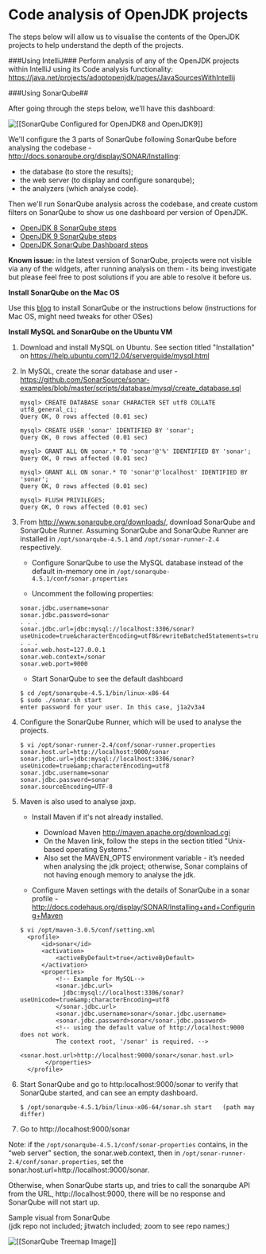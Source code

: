 # Code analysis of OpenJDK projects

The steps below will allow us to visualise the contents of the OpenJDK projects to help understand the depth of the projects.


###Using IntelliJ###
Perform analysis of any of the OpenJDK projects within IntelliJ using its Code analysis functionality:
https://java.net/projects/adoptopenjdk/pages/JavaSourcesWithIntellij


###Using SonarQube##

After going through the steps below, we'll have this dashboard:

![[[SonarQube Configured for OpenJDK8 and OpenJDK9]]](SonarQube-OpenJDK8-and-OpenJDK9.png)

We'll configure the 3 parts of SonarQube following SonarQube before analysing the codebase - http://docs.sonarqube.org/display/SONAR/Installing:
* the database (to store the results);
* the web server (to display and configure sonarqube);
* the analyzers (which analyse code).

Then we'll run SonarQube analysis across the codebase, and create custom filters on SonarQube to show us one dashboard per version of OpenJDK.
* [OpenJDK 8 SonarQube steps](openjdk8_sonarqube_steps.md)
* [OpenJDK 9 SonarQube steps](openjdk9_sonarqube_steps.md)
* [OpenJDK SonarQube Dashboard steps](openjdk_sonarqube_dashboard_steps.md)

**Known issue:** in the latest version of SonarQube, projects were not visible via any of the widgets, after running analysis on them - its being investigate but please feel free to post solutions if you are able to resolve it before us.

**Install SonarQube on the Mac OS**

Use this [blog](https://neomatrix369.wordpress.com/2013/09/16/installing-sonarqube-formely-sonar-on-mac-os-x-mountain-lion-10-8-4/) to install SonarQube or the instructions below (instructions for Mac OS, might need tweaks for other OSes)

**Install MySQL and SonarQube on the Ubuntu VM**
1. Download and install MySQL on Ubuntu. See section titled "Installation" on https://help.ubuntu.com/12.04/serverguide/mysql.html

2. In MySQL, create the sonar database and user - https://github.com/SonarSource/sonar-examples/blob/master/scripts/database/mysql/create_database.sql

    ```
    mysql> CREATE DATABASE sonar CHARACTER SET utf8 COLLATE utf8_general_ci;
    Query OK, 0 rows affected (0.01 sec)

    mysql> CREATE USER 'sonar' IDENTIFIED BY 'sonar';
    Query OK, 0 rows affected (0.01 sec)

    mysql> GRANT ALL ON sonar.* TO 'sonar'@'%' IDENTIFIED BY 'sonar';
    Query OK, 0 rows affected (0.01 sec)

    mysql> GRANT ALL ON sonar.* TO 'sonar'@'localhost' IDENTIFIED BY 'sonar';
    Query OK, 0 rows affected (0.01 sec)

    mysql> FLUSH PRIVILEGES;
    Query OK, 0 rows affected (0.01 sec)
    ```

3. From http://www.sonarqube.org/downloads/, download SonarQube and SonarQube Runner. Assuming SonarQube and SonarQube Runner are installed in ```/opt/sonarqube-4.5.1``` and ```/opt/sonar-runner-2.4``` respectively.
    * Configure SonarQube to use the MySQL database instead of the default in-memory one in ``` /opt/sonarqube-4.5.1/conf/sonar.properties ```

    * Uncomment the following properties:
    ```
    sonar.jdbc.username=sonar
    sonar.jdbc.password=sonar
    . . .
    sonar.jdbc.url=jdbc:mysql://localhost:3306/sonar?useUnicode=true&characterEncoding=utf8&rewriteBatchedStatements=true&useConfigs=maxPerformance
    . . .
    sonar.web.host=127.0.0.1
    sonar.web.context=/sonar
    sonar.web.port=9000
    ```
    * Start SonarQube to see the default dashboard
    ```
    $ cd /opt/sonarqube-4.5.1/bin/linux-x86-64
    $ sudo ./sonar.sh start
    enter password for your user. In this case, j1a2v3a4
    ```

4. Configure the SonarQube Runner, which will be used to analyse the projects.
    ```
    $ vi /opt/sonar-runner-2.4/conf/sonar-runner.properties
    sonar.host.url=http://localhost:9000/sonar
    sonar.jdbc.url=jdbc:mysql://localhost:3306/sonar?useUnicode=true&amp;characterEncoding=utf8
    sonar.jdbc.username=sonar
    sonar.jdbc.password=sonar
    sonar.sourceEncoding=UTF-8
    ```
5. Maven is also used to analyse jaxp.
    * Install Maven if it's not already installed.
        * Download Maven http://maven.apache.org/download.cgi
        * On the Maven link, follow the steps in the section titled "Unix-based operating Systems."
        * Also set the MAVEN_OPTS environment variable - it’s needed when analysing the jdk project; otherwise, Sonar complains of not having enough memory to analyse the jdk.

    * Configure Maven settings with the details of SonarQube in a sonar profile - http://docs.codehaus.org/display/SONAR/Installing+and+Configuring+Maven

    ```
    $ vi /opt/maven-3.0.5/conf/setting.xml
      <profile>
          <id>sonar</id>
          <activation>
              <activeByDefault>true</activeByDefault>
          </activation>
          <properties>
              <!-- Example for MySQL-->
              <sonar.jdbc.url>
                jdbc:mysql://localhost:3306/sonar?useUnicode=true&amp;characterEncoding=utf8
              </sonar.jdbc.url>
              <sonar.jdbc.username>sonar</sonar.jdbc.username>
              <sonar.jdbc.password>sonar</sonar.jdbc.password>
              <!-- using the default value of http://localhost:9000 does not work.
              The context root, '/sonar' is required. -->
              <sonar.host.url>http://localhost:9000/sonar</sonar.host.url>
           </properties>
      </profile>
    ```

6. Start SonarQube and go to http:localhost:9000/sonar to verify that SonarQube started, and can see an empty dashboard.

    ```
    $ /opt/sonarqube-4.5.1/bin/linux-x86-64/sonar.sh start   (path may differ)
    ```
7. Go to http://localhost:9000/sonar

Note: if the ```/opt/sonarqube-4.5.1/conf/sonar-properties``` contains, in the “web server” section, the sonar.web.context, then in ```/opt/sonar-runner-2.4/conf/sonar.properties```, set the sonar.host.url=http://localhost:9000/sonar.

Otherwise, when SonarQube starts up, and tries to call the sonarqube API from the URL, http://localhost:9000, there will be no response and SonarQube will not start up.

Sample visual from SonarQube<br/>
(jdk repo not included; jitwatch included; zoom to see repo names;)

![[[SonarQube Treemap Image]]](SonarQube-OpenJDK8-treemap.jpg)
